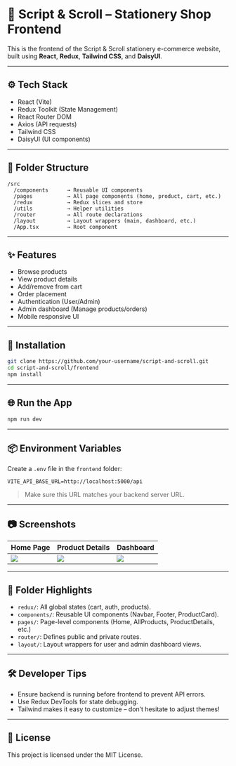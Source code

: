 
# 🛒 Script & Scroll – Stationery Shop Frontend

This is the frontend of the Script & Scroll stationery e-commerce website, built using **React**, **Redux**, **Tailwind CSS**, and **DaisyUI**.

---

## ⚙️ Tech Stack

- React (Vite)
- Redux Toolkit (State Management)
- React Router DOM
- Axios (API requests)
- Tailwind CSS
- DaisyUI (UI components)

---

## 📁 Folder Structure

```
/src
  /components      → Reusable UI components
  /pages           → All page components (home, product, cart, etc.)
  /redux           → Redux slices and store
  /utils           → Helper utilities
  /router          → All route declarations
  /layout          → Layout wrappers (main, dashboard, etc.)
  /App.tsx         → Root component
```

---

## ✨ Features

- Browse products
- View product details
- Add/remove from cart
- Order placement
- Authentication (User/Admin)
- Admin dashboard (Manage products/orders)
- Mobile responsive UI

---

## 🧰 Installation

```bash
git clone https://github.com/your-username/script-and-scroll.git
cd script-and-scroll/frontend
npm install
```

---

## 🌐 Run the App

```bash
npm run dev
```

---

## 📦 Environment Variables

Create a `.env` file in the `frontend` folder:

```env
VITE_API_BASE_URL=http://localhost:5000/api
```

> Make sure this URL matches your backend server URL.

---

## 📷 Screenshots

| Home Page | Product Details | Dashboard |
|-----------|------------------|-----------|
| ![](./screenshots/home.png) | ![](./screenshots/product.png) | ![](./screenshots/dashboard.png) |

---

## 🧠 Folder Highlights

- `redux/`: All global states (cart, auth, products).
- `components/`: Reusable UI components (Navbar, Footer, ProductCard).
- `pages/`: Page-level components (Home, AllProducts, ProductDetails, etc.)
- `router/`: Defines public and private routes.
- `layout/`: Layout wrappers for user and admin dashboard views.

---

## 🛠️ Developer Tips

- Ensure backend is running before frontend to prevent API errors.
- Use Redux DevTools for state debugging.
- Tailwind makes it easy to customize – don’t hesitate to adjust themes!

---

## 📃 License

This project is licensed under the MIT License.
